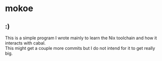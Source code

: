 # mokoe
## :)

This is a simple program I wrote mainly to learn the Nix toolchain and how it interacts with cabal.  
This might get a couple more commits but I do not intend for it to get really big.

